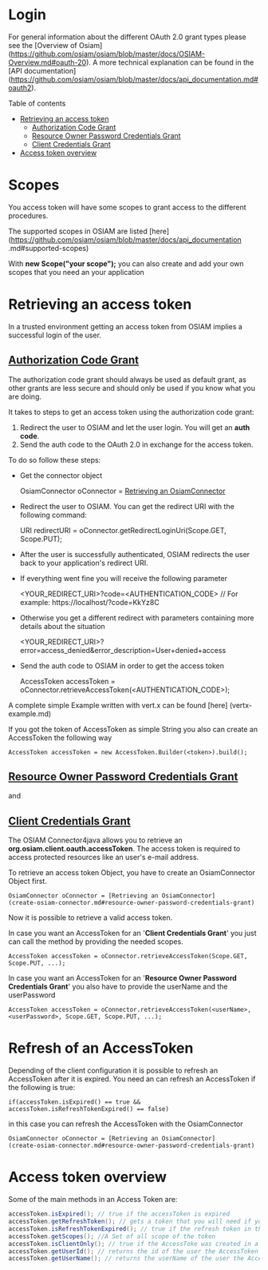 # Login

For general information about the different OAuth 2.0 grant types please see
the [Overview of Osiam]
(https://github.com/osiam/osiam/blob/master/docs/OSIAM-Overview.md#oauth-20).
A more technical explanation can be found in the [API documentation]
(https://github.com/osiam/osiam/blob/master/docs/api_documentation.md#oauth2).

Table of contents
- [Retrieving an access token](login-and-getting-an-access-token.md#retrieving-an-access-token)
   - [Authorization Code Grant](login-and-getting-an-access-token.md#authorization-code-grant)
   - [Resource Owner Password Credentials Grant](login-and-getting-an-access-token.md#resource-owner-password-credentials-grant)
   - [Client Credentials Grant](login-and-getting-an-access-token.md#client-credentials-grant)
- [Access token overview](login-and-getting-an-access-token.md#access-token-overview)

# Scopes

You access token will have some scopes to grant access to the different
procedures.

The supported scopes in OSIAM are listed [here](https://github.com/osiam/osiam/blob/master/docs/api_documentation
.md#supported-scopes)

With **new Scope("your scope");** you can also create and add your own scopes that you need an your application

# Retrieving an access token

In a trusted environment getting an access token from OSIAM implies a successful
login of the user.

## [Authorization Code Grant](https://github.com/osiam/osiam/blob/master/docs/api_documentation.md#authorization-code-grant)

The authorization code grant should always be used as default grant, as other
grants are less secure and should only be used if you know what you are doing.

It takes to steps to get an access token using the authorization code grant:

1. Redirect the user to OSIAM and let the user login. You will get an
   **auth code**.
2. Send the auth code to the OAuth 2.0 in exchange for the access token.

To do so follow these steps:

* Get the connector object

    OsiamConnector oConnector = [Retrieving an OsiamConnector](create-osiam-connector.md#grant-authorization-code)

* Redirect the user to OSIAM. You can get the redirect URI with the
following command:

    URI redirectURI = oConnector.getRedirectLoginUri(Scope.GET, Scope.PUT);

* After the user is successfully authenticated, OSIAM redirects the
user back to your application's redirect URI.

* If everything went fine you will receive the following parameter

    <YOUR_REDIRECT_URI>?code=<AUTHENTICATION_CODE> // For example: https://localhost/?code=KkYz8C

* Otherwise you get a different redirect with parameters containing more details about the situation

    <YOUR_REDIRECT_URI>?error=access_denied&error_description=User+denied+access

* Send the auth code to OSIAM in order to get the access token

    AccessToken accessToken = oConnector.retrieveAccessToken(<AUTHENTICATION_CODE>);	

A complete simple Example written with vert.x can be found [here]
(vertx-example.md)

If you got the token of AccessToken as simple String you also can create an
AccessToken the following way

    AccessToken accessToken = new AccessToken.Builder(<token>).build();

## [Resource Owner Password Credentials Grant](https://github.com/osiam/osiam/blob/master/docs/api_documentation.md#resource-owner-password-credentials-grant)
and
## [Client Credentials Grant](https://github.com/osiam/osiam/blob/master/docs/api_documentation.md#client-credentials-grant)

The OSIAM Connector4java allows you to retrieve an
**org.osiam.client.oauth.accessToken**. The access token is required to access
protected resources like an user's e-mail address.
 
To retrieve an access token Object, you have to create an OsiamConnector Object
first.

    OsiamConnector oConnector = [Retrieving an OsiamConnector]
    (create-osiam-connector.md#resource-owner-password-credentials-grant)

Now it is possible to retrieve a valid access token.

In case you want an AccessToken for an '**Client Credentials Grant**' you just
can call the method by providing the needed scopes.

    AccessToken accessToken = oConnector.retrieveAccessToken(Scope.GET, Scope.PUT, ...);

In case you want an AccessToken for an '**Resource Owner Password Credentials
Grant**' you also have to provide the userName and the userPassword

    AccessToken accessToken = oConnector.retrieveAccessToken(<userName>, <userPassword>, Scope.GET, Scope.PUT, ...);

# Refresh of an AccessToken

Depending of the client configuration it is possible to refresh an AccessToken
after it is expired. You need an can refresh an AccessToken if the following is
true:

    if(accessToken.isExpired() == true && accessToken.isRefreshTokenExpired() == false) 

in this case you can refresh the AccessToken with the OsiamConnector

    OsiamConnector oConnector = [Retrieving an OsiamConnector]
    (create-osiam-connector.md#resource-owner-password-credentials-grant)

# Access token overview

Some of the main methods in an Access Token are:

```java
accessToken.isExpired(); // true if the accessToken is expired
accessToken.getRefreshToken(); // gets a token that you will need if you want to refresh the token
accessToken.isRefreshTokenExpired(); // true if the refresh token in the AccessToken is expired and the user needs to login again
accessToken.getScopes(); //A Set of all scope of the token 
accessToken.isClientOnly(); // true if the AccessToke was created in a "Client Credential flow" and no User belongs to it
accessToken.getUserId(); // returns the id of the user the AccessToken belongs to
accessToken.getUserName(); // returns the userName of the user the AccessToken belongs to 
```
